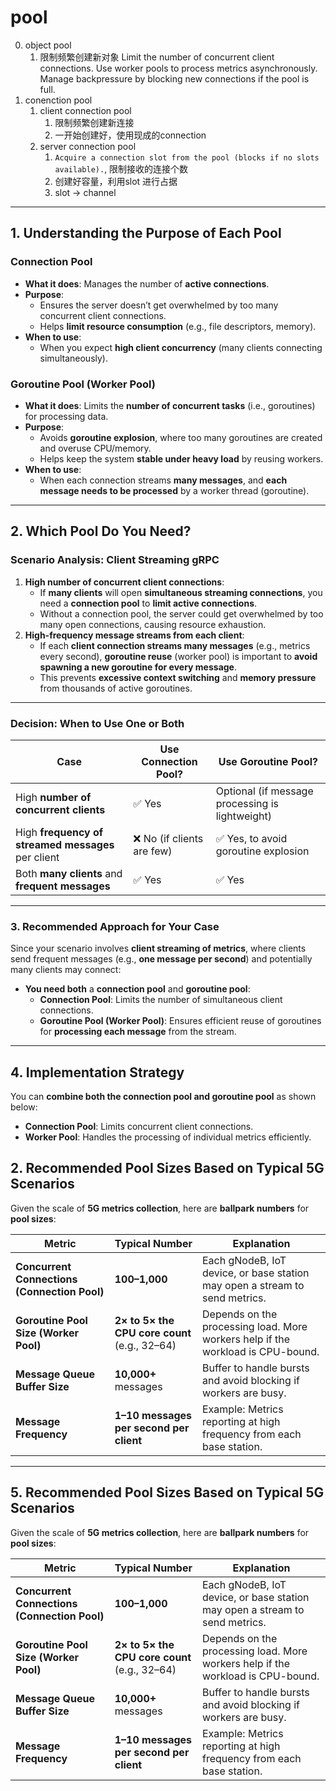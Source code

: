 # pool

0. object pool
   1. 限制频繁创建新对象
        Limit the number of concurrent client connections.
        Use worker pools to process metrics asynchronously.
        Manage backpressure by blocking new connections if the pool is full.
1. conenction pool
   1. client connection pool
      1. 限制频繁创建新连接
      2. 一开始创建好，使用现成的connection
   2. server connection pool
      1. `Acquire a connection slot from the pool (blocks if no slots available).`, 限制接收的连接个数
      2. 创建好容量，利用slot 进行占据
      3. slot -> channel

---
## **1. Understanding the Purpose of Each Pool**

### **Connection Pool**

- **What it does**: Manages the number of **active connections**.
- **Purpose**:
    - Ensures the server doesn’t get overwhelmed by too many concurrent client connections.
    - Helps **limit resource consumption** (e.g., file descriptors, memory).
- **When to use**:
    - When you expect **high client concurrency** (many clients connecting simultaneously).

### **Goroutine Pool (Worker Pool)**

- **What it does**: Limits the **number of concurrent tasks** (i.e., goroutines) for processing data.
- **Purpose**:
    - Avoids **goroutine explosion**, where too many goroutines are created and overuse CPU/memory.
    - Helps keep the system **stable under heavy load** by reusing workers.
- **When to use**:
    - When each connection streams **many messages**, and **each message needs to be processed** by a worker thread (goroutine).

---

## **2. Which Pool Do You Need?**

### **Scenario Analysis: Client Streaming gRPC**

1. **High number of concurrent client connections**:
    - If **many clients** will open **simultaneous streaming connections**, you need a **connection pool** to **limit active connections**.
    - Without a connection pool, the server could get overwhelmed by too many open connections, causing resource exhaustion.
2. **High-frequency message streams from each client**:
    - If each **client connection streams many messages** (e.g., metrics every second), **goroutine reuse** (worker pool) is important to **avoid spawning a new goroutine for every message**.
    - This prevents **excessive context switching** and **memory pressure** from thousands of active goroutines.

---

### **Decision: When to Use One or Both**

| **Case** | **Use Connection Pool?** | **Use Goroutine Pool?** |
| --- | --- | --- |
| High **number of concurrent clients** | ✅ Yes | Optional (if message processing is lightweight) |
| High **frequency of streamed messages** per client | ❌ No (if clients are few) | ✅ Yes, to avoid goroutine explosion |
| Both **many clients** and **frequent messages** | ✅ Yes | ✅ Yes |

---

### **3. Recommended Approach for Your Case**

Since your scenario involves **client streaming of metrics**, where clients send frequent messages (e.g., **one message per second**) and potentially many clients may connect:

- **You need both** a **connection pool** and **goroutine pool**:
    - **Connection Pool**: Limits the number of simultaneous client connections.
    - **Goroutine Pool (Worker Pool)**: Ensures efficient reuse of goroutines for **processing each message** from the stream.

---

## **4. Implementation Strategy**

You can **combine both the connection pool and goroutine pool** as shown below:

- **Connection Pool**: Limits concurrent client connections.
- **Worker Pool**: Handles the processing of individual metrics efficiently.

## **2. Recommended Pool Sizes Based on Typical 5G Scenarios**

Given the scale of **5G metrics collection**, here are **ballpark numbers** for **pool sizes**:

| **Metric** | **Typical Number** | **Explanation** |
| --- | --- | --- |
| **Concurrent Connections (Connection Pool)** | **100–1,000** | Each gNodeB, IoT device, or base station may open a stream to send metrics. |
| **Goroutine Pool Size (Worker Pool)** | **2× to 5× the CPU core count** (e.g., 32–64) | Depends on the processing load. More workers help if the workload is CPU-bound. |
| **Message Queue Buffer Size** | **10,000+** messages | Buffer to handle bursts and avoid blocking if workers are busy. |
| **Message Frequency** | **1–10 messages per second per client** | Example: Metrics reporting at high frequency from each base station. |

---

## **5. Recommended Pool Sizes Based on Typical 5G Scenarios**

Given the scale of **5G metrics collection**, here are **ballpark numbers** for **pool sizes**:

| **Metric** | **Typical Number** | **Explanation** |
| --- | --- | --- |
| **Concurrent Connections (Connection Pool)** | **100–1,000** | Each gNodeB, IoT device, or base station may open a stream to send metrics. |
| **Goroutine Pool Size (Worker Pool)** | **2× to 5× the CPU core count** (e.g., 32–64) | Depends on the processing load. More workers help if the workload is CPU-bound. |
| **Message Queue Buffer Size** | **10,000+** messages | Buffer to handle bursts and avoid blocking if workers are busy. |
| **Message Frequency** | **1–10 messages per second per client** | Example: Metrics reporting at high frequency from each base station. |